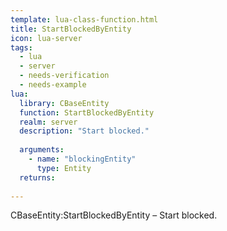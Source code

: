```yaml
---
template: lua-class-function.html
title: StartBlockedByEntity
icon: lua-server
tags:
  - lua
  - server
  - needs-verification
  - needs-example
lua:
  library: CBaseEntity
  function: StartBlockedByEntity
  realm: server
  description: "Start blocked."
  
  arguments:
    - name: "blockingEntity"
      type: Entity
  returns:
    
---
```


<div class="lua__search__keywords">
CBaseEntity:StartBlockedByEntity &#x2013; Start blocked.
</div>
